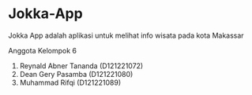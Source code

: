 # Jokka-App

Jokka App adalah aplikasi untuk melihat info wisata pada kota Makassar


Anggota Kelompok 6 
1. Reynald Abner Tananda (D121221072)
2. Dean Gery Pasamba (D121221080)
3. Muhammad Rifqi (D121221089)
